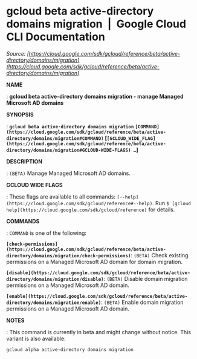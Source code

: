 # gcloud beta active-directory domains migration  |  Google Cloud CLI Documentation

*Source: [https://cloud.google.com/sdk/gcloud/reference/beta/active-directory/domains/migration](https://cloud.google.com/sdk/gcloud/reference/beta/active-directory/domains/migration)*

**NAME**

: **gcloud beta active-directory domains migration - manage Managed Microsoft AD domains**

**SYNOPSIS**

: **`gcloud beta active-directory domains migration` `[COMMAND](https://cloud.google.com/sdk/gcloud/reference/beta/active-directory/domains/migration#COMMAND)` [`[GCLOUD_WIDE_FLAG](https://cloud.google.com/sdk/gcloud/reference/beta/active-directory/domains/migration#GCLOUD-WIDE-FLAGS) …`]**

**DESCRIPTION**

: `(BETA)` Manage Managed Microsoft AD domains.

**GCLOUD WIDE FLAGS**

: These flags are available to all commands: `[--help](https://cloud.google.com/sdk/gcloud/reference#--help)`.
Run `$ [gcloud help](https://cloud.google.com/sdk/gcloud/reference)` for details.

**COMMANDS**

: ``COMMAND`` is one of the following:

**`[check-permissions](https://cloud.google.com/sdk/gcloud/reference/beta/active-directory/domains/migration/check-permissions)`**:
`(BETA)` Check existing permissions on a Managed Microsoft AD domain
for domain migration.

**`[disable](https://cloud.google.com/sdk/gcloud/reference/beta/active-directory/domains/migration/disable)`**:
`(BETA)` Disable domain migration permissions on a Managed Microsoft
AD domain.

**`[enable](https://cloud.google.com/sdk/gcloud/reference/beta/active-directory/domains/migration/enable)`**:
`(BETA)` Enable domain migration permissions on a Managed Microsoft
AD domain.

**NOTES**

: This command is currently in beta and might change without notice. This variant
is also available:

```
gcloud alpha active-directory domains migration
```